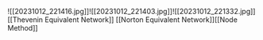 ![[20231012_221416.jpg]]![[20231012_221403.jpg]]![[20231012_221332.jpg]][[Thevenin Equivalent Network]] [[Norton Equivalent Network]][[Node Method]]


